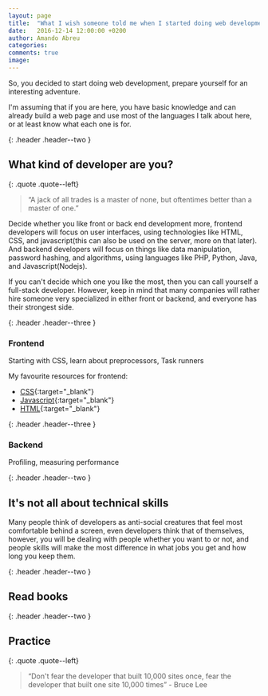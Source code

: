 ```yaml
---
layout: page
title:  "What I wish someone told me when I started doing web development"
date:   2016-12-14 12:00:00 +0200
author: Amando Abreu
categories: 
comments: true
image:
---
```

So, you decided to start doing web development, prepare yourself for an interesting adventure.

I'm assuming that if you are here, you have basic knowledge and can already build a web page and use most of the languages I talk about here, or at least know what each one is for.

{: .header .header--two }
## What kind of developer are you?

{: .quote .quote--left}
> “A jack of all trades is a master of none, but oftentimes better than a master of one.”

Decide whether you like front or back end development more, frontend developers will focus on user interfaces, using technologies like HTML, CSS, and javascript(this can also be used on the server, more on that later). And backend developers will focus on things like data manipulation, password hashing, and algorithms, using languages like PHP, Python, Java, and Javascript(Nodejs).

If you can't decide which one you like the most, then you can call yourself a full-stack developer. However, keep in mind that many companies will rather hire someone very specialized in either front or backend, and everyone has their strongest side.

{: .header .header--three }
### Frontend

Starting with CSS, learn about preprocessors, Task runners

My favourite resources for frontend:
- [CSS](https://css-tricks.com/){:target="_blank"}
- [Javascript](https://developer.mozilla.org/en-US/docs/Web/JavaScript){:target="_blank"}
- [HTML](https://developer.mozilla.org/en-US/docs/Web/Guide/HTML/HTML5){:target="_blank"}

{: .header .header--three }
### Backend

Profiling, measuring performance

{: .header .header--two }
## It's not all about technical skills

Many people think of developers as anti-social creatures that feel most comfortable behind a screen, even developers think that of themselves, however, you will be dealing with people whether you want to or not, and people skills will make the most difference in what jobs you get and how long you keep them.

{: .header .header--two }
## Read books

{: .header .header--two }
## Practice

{: .quote .quote--left}
> “Don't fear the developer that built 10,000 sites once, fear the developer that built one site 10,000 times” - Bruce Lee

